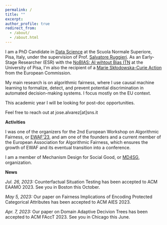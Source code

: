 ```yaml
---
permalink: /
title: ""
excerpt:
author_profile: true
redirect_from: 
  - /about/
  - /about.html
---
```


I am a PhD Candidate in [Data Science](https://www.phd-ai.it/) at the Scuola Normale Superiore, Pisa, Italy, under the supervision of Prof. [Salvatore Ruggieri](http://pages.di.unipi.it/ruggieri/). As an Early-Stage Researcher (ESR) with the [NoBIAS: AI wihtout Bias ITN](https://nobias-project.eu/) at the University of Pisa, I'm also the recipient of a [Marie Skłodowska-Curie Action](https://marie-sklodowska-curie-actions.ec.europa.eu/) from the European Commission.

My main research is on algorithmic fairness, where I use causal machine learning to formalize, detect, and prevent potential discrimination in automated decision-making systems. I focus mostly on the EU context.

This academic year I will be looking for post-doc opportunities.

Feel free to reach out at jose.alvarez[at]sns.it

**Activities**

I was one of the organizers for the 2nd European Workshop on Algorithmic Fairness, or [EWAF'23](https://sites.google.com/view/ewaf23/home), and am one of the founders and a current member of the European Association for Algorithmic Fairness, which ensures the growth of EWAF and its eventual transition into a conference.

I am a member of Mechanism Design for Social Good, or [MD4SG](https://www.md4sg.com/), organization.

**News**

*Jul. 26, 2023:* Counterfactual Situation Testing has been accepted to ACM EAAMO 2023. See you in Boston this October.

*May 5, 2023:* Our paper on Fairness Implications of Encoding Protected Categorical Attributes has been accepted to ACM AIES 2023.

*Apr. 7, 2023:* Our paper on Domain Adaptive Decivion Trees has been accepted to ACM FAccT 2023. See you in Chicago this June.

